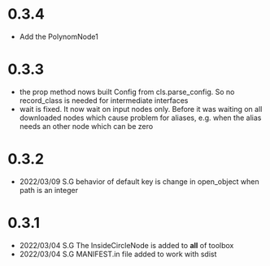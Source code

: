 # 0.3.4 
- Add the PolynomNode1 

# 0.3.3 
- the prop method nows built Config from cls.parse_config. So no record_class is needed for intermediate interfaces
- wait is fixed. It now wait on input nodes only. Before it was waiting on all downloaded nodes which cause problem for
  aliases, e.g. when the alias needs an other node which can be zero

# 0.3.2

- 2022/03/09 S.G behavior of default key is change in open_object when path is an integer 

# 0.3.1
- 2022/03/04   S.G    The InsideCircleNode is added to __all__ of toolbox
- 2022/03/04   S.G    MANIFEST.in file added to work with sdist 

